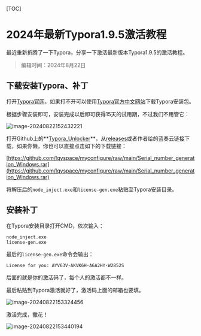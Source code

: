[TOC]

# 2024年最新Typora1.9.5激活教程

最近重新折腾了一下Typora，分享一下激活最新版本Typora1.9.5的激活教程。

> 编辑时间：2024年8月22日



## 下载安装Typora、补丁

打开[Typora官网](https://typora.io/#download)，如果打不开可以使用[Typora官方中文网站](https://typoraio.cn/)下载Typora安装包。

根据步骤安装即可，安装完成以后即可获得15天的试用期，不过我们不用管它：

![image-20240822152432221](https://fastly.jsdelivr.net/gh/lqyspace/AI-master-img@master/img/202408221524082.png)

打开Github上的**[Typora_Unlocker](https://github.com/743859910/Typora_Unlocker)**，从[releases](https://github.com/743859910/Typora_Unlocker/releases/tag/Typora_Unlocker)或者作者给的蓝奏云链接下载，如果你懒，你也可以直接点击如下的下载链接：

[https://github.com/lqyspace/myconfigure/raw/main/Serial_number_generation_Windows.rar](https://github.com/lqyspace/myconfigure/raw/main/Serial_number_generation_Windows.rar)

将解压后的`node_inject.exe`和`license-gen.exe`粘贴至Typora安装目录。



## 安装补丁

在Typora安装目录打开CMD，依次输入：

```shell
node_inject.exe
license-gen.exe
```

最后的`license-gen.exe`命令会输出：

```shell
License for you: AYV63V-AKVK6H-A6A2HY-W2852S
```

后面的就是你的激活码了，每个人的激活都不一样。

最后粘贴到Typora激活就好了，激活码上面的邮箱也要填。

![image-20240822153324456](https://fastly.jsdelivr.net/gh/lqyspace/AI-master-img@master/img/202408221533490.png)

激活完成，撒花！

![image-20240822153440194](https://fastly.jsdelivr.net/gh/lqyspace/AI-master-img@master/img/202408221534255.png)

